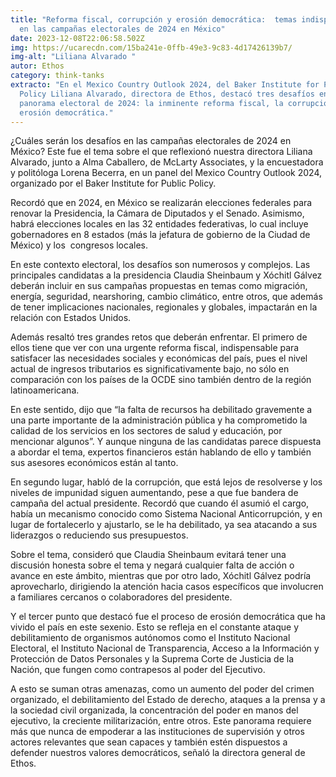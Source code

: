 ```yaml
---
title: "Reforma fiscal, corrupción y erosión democrática:  temas indispensables
  en las campañas electorales de 2024 en México"
date: 2023-12-08T22:06:58.502Z
img: https://ucarecdn.com/15ba241e-0ffb-49e3-9c83-4d17426139b7/
img-alt: "Liliana Alvarado "
autor: Ethos
category: think-tanks
extracto: "En el Mexico Country Outlook 2024, del Baker Institute for Public
  Policy Liliana Alvarado, directora de Ethos, destacó tres desafíos en el
  panorama electoral de 2024: la inminente reforma fiscal, la corrupción y la
  erosión democrática."
---
```

¿Cuáles serán los desafíos en las campañas electorales de 2024 en México? Este fue el tema sobre el que reflexionó nuestra directora Liliana Alvarado, junto a Alma Caballero, de McLarty Associates, y la encuestadora y politóloga Lorena Becerra, en un panel del Mexico Country Outlook 2024, organizado por el Baker Institute for Public Policy.

Recordó que en 2024, en México se realizarán elecciones federales para renovar la Presidencia, la Cámara de Diputados y el Senado. Asimismo, habrá elecciones locales en las 32 entidades federativas, lo cual incluye gobernadores en 8 estados (más la jefatura de gobierno de la Ciudad de México) y los  congresos locales.

En este contexto electoral, los desafíos son numerosos y complejos. Las principales candidatas a la presidencia Claudia Sheinbaum y Xóchitl Gálvez deberán incluir en sus campañas propuestas en temas como migración, energía, seguridad, nearshoring, cambio climático, entre otros, que además de tener implicaciones nacionales, regionales y globales, impactarán en la relación con Estados Unidos.

Además resaltó tres grandes retos que deberán enfrentar. El primero de ellos tiene que ver con una urgente reforma fiscal, indispensable para satisfacer las necesidades sociales y económicas del país, pues el nivel actual de ingresos tributarios es significativamente bajo, no sólo en comparación con los países de la OCDE sino también dentro de la región latinoamericana.

En este sentido, dijo que “la falta de recursos ha debilitado gravemente a una parte importante de la administración pública y ha comprometido la calidad de los servicios en los sectores de salud y educación, por mencionar algunos”. Y aunque ninguna de las candidatas parece dispuesta a abordar el tema, expertos financieros están hablando de ello y también sus asesores económicos están al tanto.

En segundo lugar, habló de la corrupción, que está lejos de resolverse y los niveles de impunidad siguen aumentando, pese a que fue bandera de campaña del actual presidente. Recordó que cuando él asumió el cargo, había un mecanismo conocido como Sistema Nacional Anticorrupción, y en lugar de fortalecerlo y ajustarlo, se le ha debilitado, ya sea atacando a sus liderazgos o reduciendo sus presupuestos.

Sobre el tema, consideró que Claudia Sheinbaum evitará tener una discusión honesta sobre el tema y negará cualquier falta de acción o avance en este ámbito, mientras que por otro lado, Xóchitl Gálvez podría aprovecharlo, dirigiendo la atención hacia casos específicos que involucren a familiares cercanos o colaboradores del presidente.

Y el tercer punto que destacó fue el proceso de erosión democrática que ha vivido el país en este sexenio. Esto se refleja en el constante ataque y debilitamiento de organismos autónomos como el Instituto Nacional Electoral, el Instituto Nacional de Transparencia, Acceso a la Información y Protección de Datos Personales y la Suprema Corte de Justicia de la Nación, que fungen como contrapesos al poder del Ejecutivo.

A esto se suman otras amenazas, como un aumento del poder del crimen organizado, el debilitamiento del Estado de derecho, ataques a la prensa y a la sociedad civil organizada, la concentración del poder en manos del ejecutivo, la creciente militarización, entre otros. Este panorama requiere más que nunca de empoderar a las instituciones de supervisión y otros actores relevantes que sean capaces y también estén dispuestos a defender nuestros valores democráticos, señaló la directora general de Ethos.